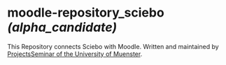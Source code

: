 # moodle-repository_sciebo *(alpha_candidate)*
This Repository connects Sciebo with Moodle.
Written and maintained by
[ProjectsSeminar of the University of Muenster](https://github.com/pssl16).